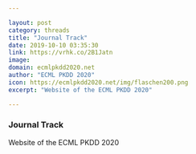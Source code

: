 ```yaml
---

layout: post
category: threads
title: "Journal Track"
date: 2019-10-10 03:35:30
link: https://vrhk.co/2B1Jatn
image: 
domain: ecmlpkdd2020.net
author: "ECML PKDD 2020"
icon: https://ecmlpkdd2020.net/img/flaschen200.png
excerpt: "Website of the ECML PKDD 2020"

---
```


### Journal Track

Website of the ECML PKDD 2020